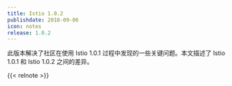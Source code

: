 ```yaml
---
title: Istio 1.0.2
publishdate: 2018-09-06
icon: notes
release: 1.0.2
---
```


此版本解决了社区在使用 Istio 1.0.1 过程中发现的一些关键问题。本文描述了 Istio 1.0.1 和 Istio 1.0.2 之间的差异。

{{< relnote >}}
